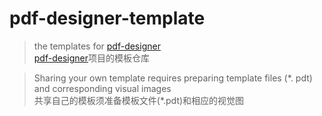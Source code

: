 # pdf-designer-template

> the templates for [pdf-designer](https://github.com/ddosakura/pdf-designer)  
> [pdf-designer](https://github.com/ddosakura/pdf-designer)项目的模板仓库  

> Sharing your own template requires preparing template files (\*. pdt) and corresponding visual images  
> 共享自己的模板须准备模板文件(*.pdt)和相应的视觉图  
